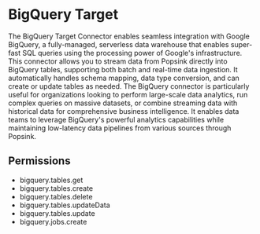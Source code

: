 # BigQuery Target

The BigQuery Target Connector enables seamless integration with Google BigQuery, a fully-managed, serverless data warehouse that enables super-fast SQL queries using the processing power of Google's infrastructure. This connector allows you to stream data from Popsink directly into BigQuery tables, supporting both batch and real-time data ingestion. It automatically handles schema mapping, data type conversion, and can create or update tables as needed. The BigQuery connector is particularly useful for organizations looking to perform large-scale data analytics, run complex queries on massive datasets, or combine streaming data with historical data for comprehensive business intelligence. It enables data teams to leverage BigQuery's powerful analytics capabilities while maintaining low-latency data pipelines from various sources through Popsink.

## Permissions

- bigquery.tables.get
- bigquery.tables.create
- bigquery.tables.delete
- bigquery.tables.updateData
- bigquery.tables.update
- bigquery.jobs.create

